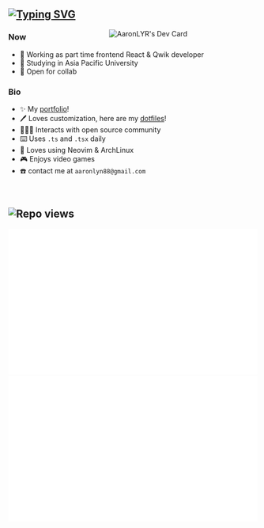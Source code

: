 [![Typing SVG](https://readme-typing-svg.demolab.com?font=Fira+Code+Mono&pause=1000&color=D280F7&width=435&lines=Hello%2C+I+am+a+web+dev+from+Malaysia)](https://git.io/typing-svg)
---
<a href="https://app.daily.dev/KuonDev"><img src="https://api.daily.dev/devcards/4470f31a8fff4cafa8ba1a3a0261fb16.png?r=qfj" align="right" width="300" alt="AaronLYR's Dev Card"/></a>
### Now
- 💼 Working as part time frontend React & Qwik developer
- 📘 Studying in Asia Pacific University
- 🤝 Open for collab

### Bio
- ✨ My [portfolio](https://kuon-dev-portfolio.vercel.app)!
- 🖊️ Loves customization, here are my [dotfiles](https://github.com/Kuon-dev/dotfiles)!
- 🧑‍🤝‍🧑 Interacts with open source community
- ⌨️ Uses `.ts` and `.tsx` daily
- 💙 Loves using Neovim & ArchLinux
- 🎮 Enjoys video games
- ☎️ contact me at `aaronlyn88@gmail.com`


<br>

![Repo views](https://visitor-badge.glitch.me/badge?page_id=kuon-dev.dotfiles&left_color=blue&right_color=purple)
---
![](https://raw.githubusercontent.com/Kuon-dev/github-stats/master/generated/overview.svg#gh-dark-mode-only)
![](https://raw.githubusercontent.com/Kuon-dev/github-stats/master/generated/languages.svg#gh-dark-mode-only)

